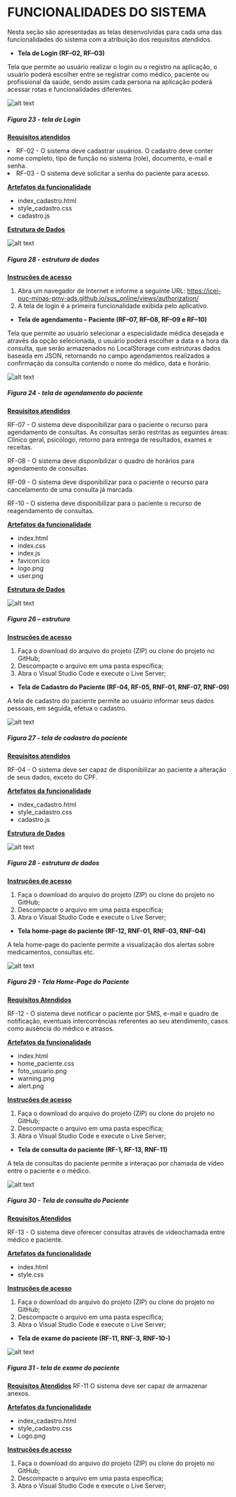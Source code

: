 # FUNCIONALIDADES DO SISTEMA

Nesta seção são apresentadas as telas desenvolvidas para cada uma das funcionalidades do sistema com a atribuição dos requisitos atendidos.

- **Tela de Login (RF–02, RF–03)**

Tela que permite ao usuário realizar o login ou o registro na aplicação, o usuário poderá escolher entre se registrar como médico, paciente ou profissional da saúde, sendo assim cada persona na aplicação poderá acessar rotas e funcionalidades diferentes.

![alt text](/docs/img/template/login.png)
##### *Figura 23 - tela de Login*

<u>**Requisitos atendidos**</u>

<li>RF-02 - O sistema deve cadastrar usuários. O cadastro deve conter nome completo, tipo de função no sistema (role), documento, e-mail e senha.</li>
<li>RF-03 - O sistema deve solicitar a senha do paciente para acesso.</li>

<u>**Artefatos da funcionalidade**</u>

- index_cadastro.html
- style_cadastro.css
- cadastro.js

<u>**Estrutura de Dados**</u>

![alt text](/docs/img/template/estrutura-login.png)
##### *Figura 28 - estrutura de dados*

<u>**Instruções de acesso**</u>

1. Abra um navegador de Internet e informe a seguinte URL: https://icei-puc-minas-pmv-ads.github.io/sus_online/views/authorization/
2. A tela de login é a primeira funcionalidade exibida pelo aplicativo.

- **Tela de agendamento – Paciente (RF–07, RF–08, RF–09 e RF–10)**

Tela que permite ao usuário selecionar a especialidade médica desejada e através da opção selecionada, o usuário poderá escolher a data e a hora da consulta, que serão armazenados no LocalStorage com estruturas dados baseada em JSON, retornando no campo agendamentos realizados a confirmação da consulta contendo o nome do médico, data e horário.  

![alt text](/docs/img/template/agendamento.png)
##### *Figura 24 - tela de agendamento do paciente*

<u>**Requisitos atendidos**</u>

RF-07 - O sistema deve disponibilizar para o paciente o recurso para agendamento de consultas. As consultas serão restritas as seguintes áreas: Clínico geral, psicólogo, retorno para entrega de resultados, exames e receitas.  

RF-08 - O sistema deve disponibilizar o quadro de horários para agendamento de consultas.  

RF-09 - O sistema deve disponibilizar para o paciente o recurso para cancelamento de uma consulta já marcada. 

RF-10 - O sistema deve disponibilizar para o paciente o recurso de reagendamento de consultas.

<u>**Artefatos da funcionalidade**</u>

- index.html 
- index.css 
- index.js 
- favicon.ico 
- logo.png 
- user.png 

<u>**Estrutura de Dados**</u>

![alt text](/docs/img/template/estrutura.png)
##### *Figura 26 – estrutura*

<u>**Instruções de acesso**</u>

1. Faça o download do arquivo do projeto (ZIP) ou clone do projeto no GitHub; 
2. Descompacte o arquivo em uma pasta específica; 
3. Abra o Visual Studio Code e execute o Live Server; 

- **Tela de Cadastro do Paciente (RF-04, RF-05, RNF-01, RNF-07, RNF-09)**

A tela de cadastro do paciente permite ao usuário informar seus dados pessoais, em seguida, efetua o cadastro. 

![alt text](/docs/img/template/cadastro.png)
##### *Figura 27 - tela de cadastro do paciente*

<u>**Requisitos atendidos**</u>

RF-04 - O sistema deve ser capaz de disponibilizar ao paciente a alteração de seus dados, exceto do CPF.

<u>**Artefatos da funcionalidade**</u>

- index_cadastro.html 
- style_cadastro.css 
- cadastro.js 

<u>**Estrutura de Dados**</u>

![alt text](/docs/img/template/estrutura-cadastro.png)
##### *Figura 28 - estrutura de dados*

<u>**Instruções de acesso**</u>

1. Faça o download do arquivo do projeto (ZIP) ou clone do projeto no GitHub; 
2. Descompacte o arquivo em uma pasta específica; 
3. Abra o Visual Studio Code e execute o Live Server; 

- **Tela home-page do paciente (RF-12, RNF-01, RNF-03, RNF-04)**

A tela home-page do paciente permite a visualização dos alertas sobre medicamentos, consultas etc.

![alt text](/docs/img/template/home_paciente.png)
##### *Figura 29 - Tela Home-Page do Paciente*

<u>**Requisitos Atendidos**</u>

RF-12 - O sistema deve notificar o paciente por SMS, e-mail e quadro de notificação, eventuais intercorrências referentes ao seu atendimento, casos como ausência do médico e atrasos.

<u>**Artefatos da funcionalidade**</u>

- index.html
- home_paciente.css
- foto_usuario.png
- warning.png
- alert.png

<u>**Instruções de acesso**</u>

1. Faça o download do arquivo do projeto (ZIP) ou clone do projeto no GitHub; 
2. Descompacte o arquivo em uma pasta específica; 
3. Abra o Visual Studio Code e execute o Live Server; 

- **Tela de consulta do paciente (RF-1, RF-13, RNF-11)**

A tela de consultas do paciente permite a interaçao por chamada de vídeo entre o paciente e o médico.

![alt text](/docs/img/template/paciente-consulta.png)
##### *Figura 30 - Tela de consulta do Paciente*

<u>**Requisitos Atendidos**</u>

RF-13 - O sistema deve oferecer consultas através de videochamada entre médico e paciente.

<u>**Artefatos da funcionalidade**</u>

- index.html
- style.css

<u>**Instruções de acesso**</u>

1. Faça o download do arquivo do projeto (ZIP) ou clone do projeto no GitHub; 
2. Descompacte o arquivo em uma pasta específica; 
3. Abra o Visual Studio Code e execute o Live Server;

- **Tela de exame do paciente (RF-11, RNF-3, RNF-10-)**

![alt text](/docs/img/template/exame-paciente.png)
##### *Figura 31 - tela de exame do paciente*

<u>**Requisitos Atendidos**</u>
RF-11 O sistema deve ser capaz de armazenar anexos. 

<u>**Artefatos da funcionalidade**</u>

- index_cadastro.html 
- style_cadastro.css 
- Logo.png 

<u>**Instruções de acesso**</u>

1. Faça o download do arquivo do projeto (ZIP) ou clone do projeto no GitHub; 
2. Descompacte o arquivo em uma pasta específica; 
3. Abra o Visual Studio Code e execute o Live Server;


